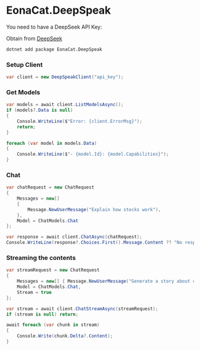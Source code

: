# EonaCat.DeepSpeak

You need to have a DeepSeek API Key: 

Obtain from [DeepSeek](https://platform.deepseek.com/)

```bash
dotnet add package EonaCat.DeepSpeak
```

### Setup Client

```csharp
var client = new DeepSpeakClient("api_key");
```

### Get Models

```csharp
var models = await client.ListModelsAsync();
if (models?.Data is null)
{
    Console.WriteLine($"Error: {client.ErrorMsg}");
    return;
}

foreach (var model in models.Data)
{
    Console.WriteLine($"- {model.Id}: {model.Capabilities}");
}
```

### Chat

```csharp
var chatRequest = new ChatRequest
{
    Messages = new[]
    {
        Message.NewUserMessage("Explain how stocks work"),
    },
    Model = ChatModels.Chat
};

var response = await client.ChatAsync(chatRequest);
Console.WriteLine(response?.Choices.First().Message.Content ?? "No response");
```

### Streaming the contents

```csharp
var streamRequest = new ChatRequest
{
    Messages = new[] { Message.NewUserMessage("Generate a story about cats in 500 words") },
    Model = ChatModels.Chat,
    Stream = true
};

var stream = await client.ChatStreamAsync(streamRequest);
if (stream is null) return;

await foreach (var chunk in stream)
{
    Console.Write(chunk.Delta?.Content);
}
```